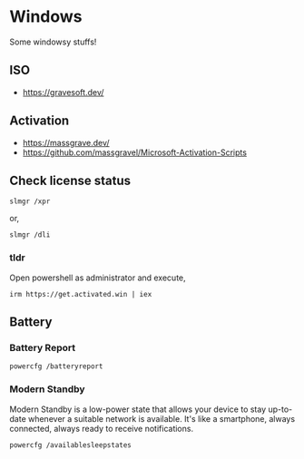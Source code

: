 # Windows

Some windowsy stuffs!

## ISO

- <https://gravesoft.dev/>

## Activation

- <https://massgrave.dev/>
- <https://github.com/massgravel/Microsoft-Activation-Scripts>

## Check license status

```shell
slmgr /xpr
```

or,

```shell
slmgr /dli
```

### tldr

Open powershell as administrator and execute,

```shell
irm https://get.activated.win | iex
```

## Battery

### Battery Report

```shell
powercfg /batteryreport
```

### Modern Standby

Modern Standby is a low-power state that allows your device to stay up-to-date whenever a suitable network is available. It's like a smartphone, always connected, always ready to receive notifications.

```shell
powercfg /availablesleepstates
```
